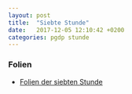 ```yaml
---
layout: post
title:  "Siebte Stunde"
date:   2017-12-05 12:10:42 +0200
categories: pgdp stunde
---
```

### Folien
- [Folien der siebten Stunde](/~wernerbe/pgdp/assets/slides/pgdp-tutorium-07.pdf)
